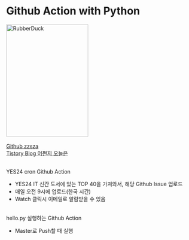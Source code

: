 # Github Action with Python

<img src="https://zzsza.github.io/assets/img/me.jpeg" width="219px" height="300px" title="px(픽셀) 크기 설정" alt="RubberDuck"></img><br/>
<br/>[Github zzsza](https://github.com/zzsza/github-action-with-python)
<br/>[Tistory Blog 어쩐지 오늘은](https://zzsza.github.io/development/2020/06/06/github-action/)

<br/>YES24 cron Github Action
- YES24 IT 신간 도서에 있는 TOP 40을 가져와서, 해당 Github Issue 업로드
- 매일 오전 9시에 업로드(한국 시간)
- Watch 클릭시 이메일로 알람받을 수 있음

<br/>hello.py 실행하는 Github Action
- Master로 Push할 때 실행
<br/>
